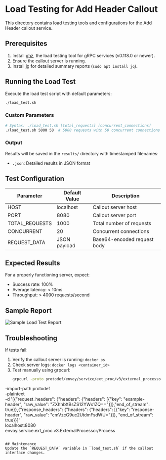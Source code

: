 # Load Testing for Add Header Callout

This directory contains load testing tools and configurations for the Add Header callout service.

## Prerequisites

1. Install [ghz](https://ghz.sh), the load testing tool for gRPC services (v0.118.0 or newer).
2. Ensure the callout server is running.
3. Install [jq](https://stedolan.github.io/jq/) for detailed summary reports (`sudo apt install jq`).

## Running the Load Test

Execute the load test script with default parameters:
```bash
./load_test.sh
```

### Custom Parameters
```bash
# Syntax: ./load_test.sh [total_requests] [concurrent_connections]
./load_test.sh 5000 50  # 5000 requests with 50 concurrent connections
```

### Output
Results will be saved in the `results/` directory with timestamped filenames:
- `.json`: Detailed results in JSON format

## Test Configuration

| Parameter          | Default Value | Description |
|--------------------|---------------|-------------|
| HOST               | localhost     | Callout server host |
| PORT               | 8080          | Callout server port |
| TOTAL_REQUESTS     | 1000          | Total number of requests |
| CONCURRENT         | 20            | Concurrent connections |
| REQUEST_DATA       | JSON payload  | Base64-encoded request body |

## Expected Results
For a properly functioning server, expect:
- Success rate: 100%
- Average latency: < 10ms
- Throughput: > 4000 requests/second

## Sample Report
![Sample Load Test Report](results/sample_report.png)

## Troubleshooting
If tests fail:
1. Verify the callout server is running: `docker ps`
2. Check server logs: `docker logs <container_id>`
3. Test manually using grpcurl:
   ```bash
   grpcurl -proto protodef/envoy/service/ext_proc/v3/external_processor.proto \
  -import-path protodef \
  -plaintext \
  -d '[{"request_headers": {"headers": {"headers": [{"key": "example-header", "raw_value": "ZXhhbXBsZS12YWx1ZQ=="}]},"end_of_stream": true}},{"response_headers": {"headers": {"headers": [{"key": "response-header", "raw_value": "cmVzcG9uc2UtdmFsdWU="}]}, "end_of_stream": true}}]' \
  localhost:8080 \
  envoy.service.ext_proc.v3.ExternalProcessor/Process
   ```

## Maintenance
Update the `REQUEST_DATA` variable in `load_test.sh` if the callout interface changes.